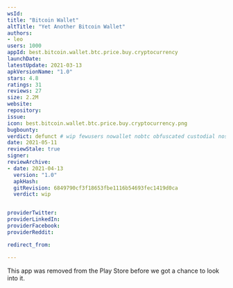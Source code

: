 ```yaml
---
wsId: 
title: "Bitcoin Wallet"
altTitle: "Yet Another Bitcoin Wallet"
authors:
- leo
users: 1000
appId: best.bitcoin.wallet.btc.price.buy.cryptocurrency
launchDate: 
latestUpdate: 2021-03-13
apkVersionName: "1.0"
stars: 4.8
ratings: 31
reviews: 27
size: 2.2M
website: 
repository: 
issue: 
icon: best.bitcoin.wallet.btc.price.buy.cryptocurrency.png
bugbounty: 
verdict: defunct # wip fewusers nowallet nobtc obfuscated custodial nosource nonverifiable reproducible bounty defunct
date: 2021-05-11
reviewStale: true
signer: 
reviewArchive:
- date: 2021-04-13
  version: "1.0"
  apkHash: 
  gitRevision: 6849790cf3f18653fbe1116b54693fec1419d0ca
  verdict: wip


providerTwitter: 
providerLinkedIn: 
providerFacebook: 
providerReddit: 

redirect_from:

---
```



This app was removed from the Play Store before we got a chance to look into it.